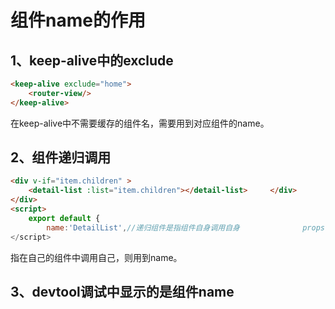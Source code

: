 # 组件name的作用

## 1、keep-alive中的exclude

```html
<keep-alive exclude="home">
	<router-view/>
</keep-alive>
```

在keep-alive中不需要缓存的组件名，需要用到对应组件的name。

## 2、组件递归调用

```html 
<div v-if="item.children" >      
	<detail-list :list="item.children"></detail-list>     </div>    
</div>
<script>
    export default {  
        name:'DetailList',//递归组件是指组件自身调用自身  			props:{    list:Array  }}
</script>
```

指在自己的组件中调用自己，则用到name。

## 3、devtool调试中显示的是组件name

